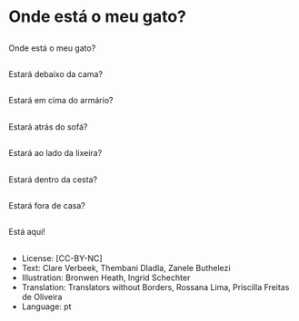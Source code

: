 # Onde está o meu gato?

##
Onde está o meu gato?

##
Estará debaixo da cama?

##
Estará em cima do armário?

##
Estará atrás do sofá?

##
Estará ao lado da lixeira?

##
Estará dentro da cesta?

##
Estará fora de casa?

##
Está aqui!

##
* License: [CC-BY-NC]
* Text: Clare Verbeek, Thembani Dladla, Zanele Buthelezi
* Illustration: Bronwen Heath, Ingrid Schechter
* Translation: Translators without Borders, Rossana Lima, Priscilla Freitas de Oliveira
* Language: pt
